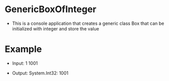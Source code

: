 ﻿# GenericBoxOfInteger 

* This is a console application that creates a generic class Box that can be initialized with integer and store the value

# Example

* Input: 1
 1001

* Output: System.Int32: 1001
